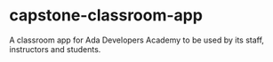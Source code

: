 # capstone-classroom-app
A classroom app for Ada Developers Academy to be used by its staff, instructors and students.
